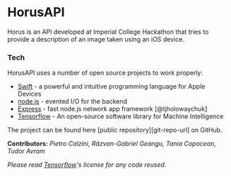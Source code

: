 # HorusAPI

Horus is an API developed at Imperial College Hackathon that tries to provide a description of an image taken using an iOS device.

### Tech

HorusAPI uses a number of open source projects to work properly:

* [Swift] - a powerful and intuitive programming language for Apple Devices
* [node.js] - evented I/O for the backend
* [Express] - fast node.js network app framework [@tjholowaychuk]
* [Tensorflow] - An open-source software library for Machine Intelligence

The project can be found here [public repository][git-repo-url] on GitHub.

**Contributors:** *Pietro Calzini, Răzvan-Gabriel Geangu, Tania Copocean, Tudor Avram*

*Please read [Tensorflow]'s license for any code reused.*

   [Swift]: <https://developer.apple.com/swift/>
   [Tensorflow]: <https://www.tensorflow.org>
   [node.js]: <http://nodejs.org>
   [express]: <http://expressjs.com>
